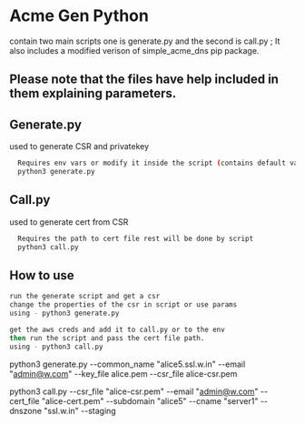 
# Acme Gen Python

contain two main scripts one is generate.py and the second is call.py ;
It also includes a modified verison of simple_acme_dns pip package.

## Please note that the files have help included in them explaining parameters.


## Generate.py

used to generate CSR and privatekey

```bash
  Requires env vars or modify it inside the script (contains default values)
  python3 generate.py 
```
## Call.py

used to generate cert from CSR

```bash
  Requires the path to cert file rest will be done by script
  python3 call.py 
```

## How to use

```bash
run the generate script and get a csr
change the properties of the csr in script or use params
using - python3 generate.py 

get the aws creds and add it to call.py or to the env
then run the script and pass the cert file path.
using - python3 call.py
```

python3 generate.py --common_name "alice5.ssl.w.in" --email "admin@w.com" --key_file alice.pem --csr_file alice-csr.pem

python3 call.py --csr_file "alice-csr.pem" --email "admin@w.com" --cert_file "alice-cert.pem" --subdomain "alice5" --cname "server1" --dnszone "ssl.w.in"  --staging